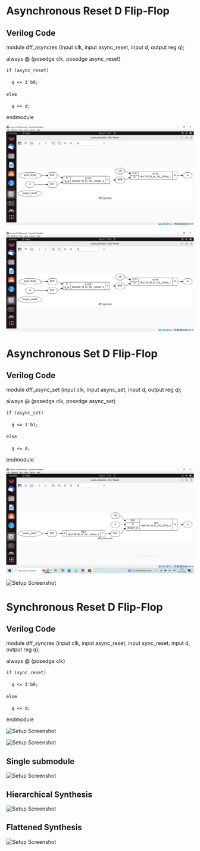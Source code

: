 # Asynchronous Reset D Flip-Flop

## Verilog Code

module dff_asyncres (input clk, input async_reset, input d, output reg q);

  always @ (posedge clk, posedge async_reset)
  
    if (async_reset)
    
      q <= 1'b0;
      
    else
    
      q <= d;
      
endmodule

![Setup Screenshot](dffsyncres.PNG)

![Setup Screenshot](dffsyncres.PNG)

# Asynchronous Set D Flip-Flop

## Verilog Code

module dff_async_set (input clk, input async_set, input d, output reg q);

  always @ (posedge clk, posedge async_set)
  
    if (async_set)
    
      q <= 1'b1;
      
    else
    
      q <= d;
      
endmodule

![Setup Screenshot](dffasynreset.PNG)

![Setup Screenshot](setup.png)

# Synchronous Reset D Flip-Flop

## Verilog Code

module dff_syncres (input clk, input async_reset, input sync_reset, input d, output reg q);

  always @ (posedge clk)
  
    if (sync_reset)
    
      q <= 1'b0;
      
    else
    
      q <= d;
      
endmodule

![Setup Screenshot](setup.png)

![Setup Screenshot](setup.png)

## Single submodule

![Setup Screenshot](setup.png)

## Hierarchical Synthesis

![Setup Screenshot](setup.png)

## Flattened Synthesis

![Setup Screenshot](setup.png)
